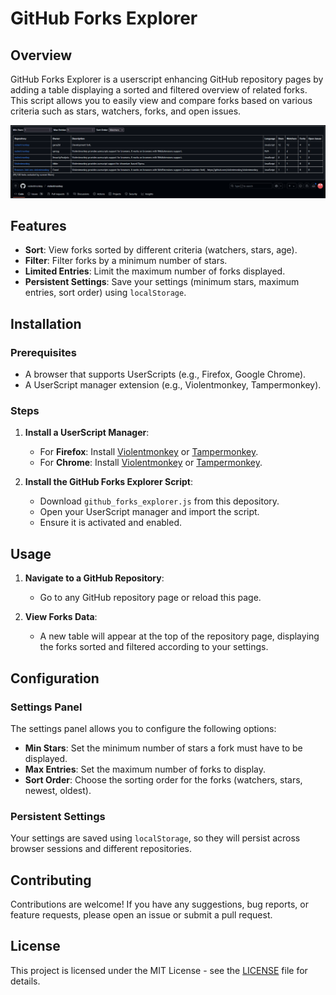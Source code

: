 # GitHub Forks Explorer

## Overview

GitHub Forks Explorer is a userscript enhancing GitHub repository pages by adding a table displaying a sorted and filtered overview of related forks. This script allows you to easily view and compare forks based on various criteria such as stars, watchers, forks, and open issues.

<img src="example.png" alt="example" />

## Features

- **Sort**: View forks sorted by different criteria (watchers, stars, age).
- **Filter**: Filter forks by a minimum number of stars.
- **Limited Entries**: Limit the maximum number of forks displayed.
- **Persistent Settings**: Save your settings (minimum stars, maximum entries, sort order) using `localStorage`.

## Installation

### Prerequisites

- A browser that supports UserScripts (e.g., Firefox, Google Chrome).
- A UserScript manager extension (e.g., Violentmonkey, Tampermonkey).

### Steps

1. **Install a UserScript Manager**:
   - For **Firefox**: Install [Violentmonkey](https://addons.mozilla.org/en-US/firefox/addon/violentmonkey/) or [Tampermonkey](https://addons.mozilla.org/en-US/firefox/addon/tampermonkey/).
   - For **Chrome**: Install [Violentmonkey](https://chrome.google.com/webstore/detail/violentmonkey/jinjaccalgkegednnccohejagnlnfdag) or [Tampermonkey](https://chrome.google.com/webstore/detail/tampermonkey/dhdgffkkebhmkfjojejmpbldmpobfkfo).

2. **Install the GitHub Forks Explorer Script**:
   - Download `github_forks_explorer.js` from this depository.
   - Open your UserScript manager and import the script.
   - Ensure it is activated and enabled.

## Usage

1. **Navigate to a GitHub Repository**:
   - Go to any GitHub repository page or reload this page.

2. **View Forks Data**:
   - A new table will appear at the top of the repository page, displaying the forks sorted and filtered according to your settings.

## Configuration

### Settings Panel

The settings panel allows you to configure the following options:

- **Min Stars**: Set the minimum number of stars a fork must have to be displayed.
- **Max Entries**: Set the maximum number of forks to display.
- **Sort Order**: Choose the sorting order for the forks (watchers, stars, newest, oldest).

### Persistent Settings

Your settings are saved using `localStorage`, so they will persist across browser sessions and different repositories.

## Contributing

Contributions are welcome! If you have any suggestions, bug reports, or feature requests, please open an issue or submit a pull request.

## License

This project is licensed under the MIT License - see the [LICENSE](LICENSE) file for details.
